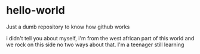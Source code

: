 # hello-world
Just a dumb repository to know how github works

i didn't tell you about myself, i'm from the west african part of this world
and we rock on this side no two ways about that. I'm a teenager still learning
